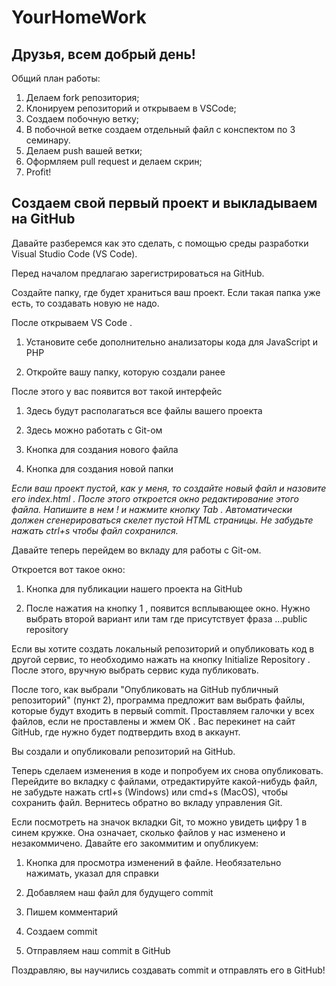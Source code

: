 # YourHomeWork

## Друзья, всем добрый день! 
Общий план работы:
1. Делаем fork репозитория;
2. Клонируем репозиторий и открываем в VSCode;
3. Создаем побочную ветку;
4. В побочной ветке создаем отдельный файл с конспектом по 3 семинару.
5. Делаем push вашей ветки;
6. Оформляем pull request и делаем скрин;
7. Profit!

## Создаем свой первый проект и выкладываем на GitHub

Давайте разберемся как это сделать, с помощью среды разработки Visual Studio Code (VS Code).

Перед началом предлагаю зарегистрироваться на GitHub.

Создайте папку, где будет храниться ваш проект. Если такая папка уже есть, то создавать новую не надо.

После открываем VS Code .

1. Установите себе дополнительно анализаторы кода для JavaScript и PHP

2. Откройте вашу папку, которую создали ранее

После этого у вас появится вот такой интерфейс

1. Здесь будут располагаться все файлы вашего проекта

2. Здесь можно работать с Git-ом

3. Кнопка для создания нового файла

4. Кнопка для создания новой папки

*Если ваш проект пустой, как у меня, то создайте новый файл и назовите его index.html . После этого откроется окно редактирование этого файла. Напишите в нем ! и нажмите кнопку Tab . Автоматически должен сгенерироваться скелет пустой HTML страницы. Не забудьте нажать ctrl+s чтобы файл сохранился.*

Давайте теперь перейдем во вкладу для работы с Git-ом.

Откроется вот такое окно:

1. Кнопка для публикации нашего проекта на GitHub

2. После нажатия на кнопку 1 , появится всплывающее окно. Нужно выбрать второй вариант или там где присутствует фраза ...public repository

Если вы хотите создать локальный репозиторий и опубликовать код в другой сервис, то необходимо нажать на кнопку Initialize Repository . После этого, вручную выбрать сервис куда публиковать.

После того, как выбрали "Опубликовать на GitHub публичный репозиторий" (пункт 2), программа предложит вам выбрать файлы, которые будут входить в первый commit. Проставляем галочки у всех файлов, если не проставлены и жмем ОК . Вас перекинет на сайт GitHub, где нужно будет подтвердить вход в аккаунт.

Вы создали и опубликовали репозиторий на GitHub.

Теперь сделаем изменения в коде и попробуем их снова опубликовать. Перейдите во вкладку с файлами, отредактируйте какой-нибудь файл, не забудьте нажать crtl+s (Windows) или cmd+s (MacOS), чтобы сохранить файл. Вернитесь обратно во вкладу управления Git.

Если посмотреть на значок вкладки Git, то можно увидеть цифру 1 в синем кружке. Она означает, сколько файлов у нас изменено и незакоммичено. Давайте его закоммитим и опубликуем:

1. Кнопка для просмотра изменений в файле. Необязательно нажимать, указал для справки

2. Добавляем наш файл для будущего commit

3. Пишем комментарий

4. Создаем commit

5. Отправляем наш commit в GitHub

Поздравляю, вы научились создавать commit и отправлять его в GitHub!

